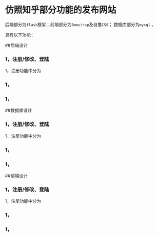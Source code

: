# 仿照知乎部分功能的发布网站
后端部分为`flask`框架；前端部分为`Boostrap`及自撸`CSS`； 数据库部分为`mysql` 。


具有以下功能：

##后端设计
### 1，注册/修改、登陆
1，注册功能中分为
### 1，
### 1，

##数据库设计
### 1，注册/修改、登陆
1，注册功能中分为
### 1，
### 1，

##前端设计
### 1，注册/修改、登陆
1，注册功能中分为
### 1，
### 1，
